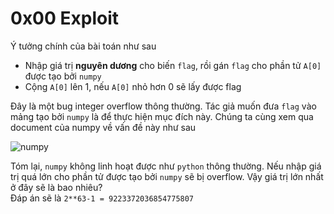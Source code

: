 # 0x00 Exploit

Ý tưởng chính của bài toán như sau
- Nhập giá trị **nguyên dương** cho biến `flag`, rồi gán `flag` cho phần tử `A[0]` được tạo bởi `numpy`
- Cộng `A[0]` lên 1, nếu `A[0]` nhỏ hơn 0 sẽ lấy được flag 

Đây là một bug integer overflow thông thường. Tác giả muốn đưa `flag` vào mảng tạo bởi `numpy` là để thực hiện mục đích này. Chúng ta cùng xem qua document của numpy về vấn đề này như sau 

![numpy](./exploit/image.png)

Tóm lại, `numpy` không linh hoạt được như `python` thông thường. Nếu nhập giá trị quá lớn cho phần tử được tạo bởi `numpy` sẽ bị overflow. Vậy giá trị lớn nhất ở đây sẽ là bao nhiêu?\
Đáp án sẽ là `2**63-1 = 9223372036854775807`